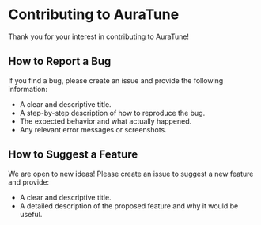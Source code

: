 # Contributing to AuraTune

Thank you for your interest in contributing to AuraTune!

## How to Report a Bug

If you find a bug, please create an issue and provide the following information:
- A clear and descriptive title.
- A step-by-step description of how to reproduce the bug.
- The expected behavior and what actually happened.
- Any relevant error messages or screenshots.

## How to Suggest a Feature

We are open to new ideas! Please create an issue to suggest a new feature and provide:
- A clear and descriptive title.
- A detailed description of the proposed feature and why it would be useful.